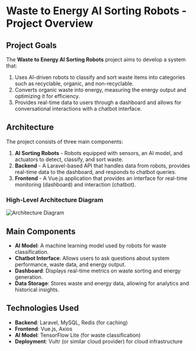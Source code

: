 # Waste to Energy AI Sorting Robots - Project Overview

## Project Goals

The **Waste to Energy AI Sorting Robots** project aims to develop a system that:

1. Uses AI-driven robots to classify and sort waste items into categories such as recyclable, organic, and non-recyclable.
2. Converts organic waste into energy, measuring the energy output and optimizing it for efficiency.
3. Provides real-time data to users through a dashboard and allows for conversational interactions with a chatbot interface.

## Architecture

The project consists of three main components:

1. **AI Sorting Robots** - Robots equipped with sensors, an AI model, and actuators to detect, classify, and sort waste.
2. **Backend** - A Laravel-based API that handles data from robots, provides real-time data to the dashboard, and responds to chatbot queries.
3. **Frontend** - A Vue.js application that provides an interface for real-time monitoring (dashboard) and interaction (chatbot).

### High-Level Architecture Diagram

![Architecture Diagram](https://bit.ly/high-level-architecture-diagram)
## Main Components

- **AI Model**: A machine learning model used by robots for waste classification.
- **Chatbot Interface**: Allows users to ask questions about system performance, waste data, and energy output.
- **Dashboard**: Displays real-time metrics on waste sorting and energy generation.
- **Data Storage**: Stores waste and energy data, allowing for analytics and historical insights.

## Technologies Used

- **Backend**: Laravel, MySQL, Redis (for caching)
- **Frontend**: Vue.js, Axios
- **AI Model**: TensorFlow Lite (for waste classification)
- **Deployment**: Vultr (or similar cloud provider) for cloud infrastructure
